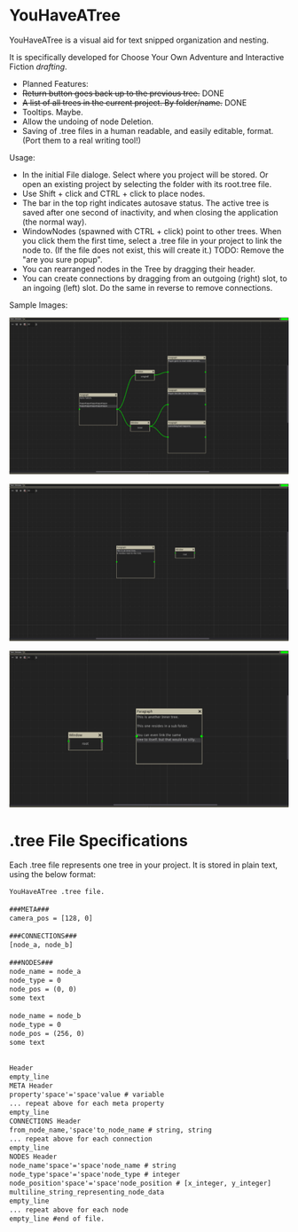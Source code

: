 # YouHaveATree

YouHaveATree is a visual aid for text snipped organization and nesting.

It is specifically developed for Choose Your Own Adventure and Interactive Fiction _drafting_.

* Planned Features:
* ~~Return button goes back up to the previous tree.~~ DONE
* ~~A list of all trees in the current project. By folder/name.~~ DONE
* Tooltips. Maybe.
* Allow the undoing of node Deletion.
* Saving of .tree files in a human readable, and easily editable, format. (Port them to a real writing tool!)

Usage:

* In the initial File dialoge. Select where you project will be stored. Or open an existing project by selecting the folder with its root.tree file.
* Use Shift + click and CTRL + click to place nodes.
* The bar in the top right indicates autosave status. The active tree is saved after one second of inactivity, and when closing the application (the normal way).
* WindowNodes (spawned with CTRL + click) point to other trees. When you click them the first time, select a .tree file in your project to link the node to. (If the file does not exist, this will create it.) TODO: Remove the "are you sure popup".
* You can rearranged nodes in the Tree by dragging their header.
* You can create connections by dragging from an outgoing (right) slot, to an ingoing (left) slot. Do the same in reverse to remove connections.

Sample Images:

![Alt text](/Demo%20Tree%20and%20Images/2.png?raw=true "Title")

![Alt text](/Demo%20Tree%20and%20Images/1.png?raw=true "Title")

![Alt text](/Demo%20Tree%20and%20Images/0.png?raw=true "Title")

# .tree File Specifications

Each .tree file represents one tree in your project. It is stored in plain text, using the below format:

```
YouHaveATree .tree file.

###META###
camera_pos = [128, 0]

###CONNECTIONS###
[node_a, node_b]

###NODES###
node_name = node_a
node_type = 0
node_pos = (0, 0)
some text

node_name = node_b
node_type = 0
node_pos = (256, 0)
some text


```

```
Header
empty_line
META Header
property'space'='space'value # variable
... repeat above for each meta property
empty_line
CONNECTIONS Header
from_node_name,'space'to_node_name # string, string
... repeat above for each connection
empty_line
NODES Header
node_name'space'='space'node_name # string
node_type'space'='space'node_type # integer
node_position'space'='space'node_position # [x_integer, y_integer]
multiline_string_representing_node_data
empty_line
... repeat above for each node
empty_line #end of file.
```
